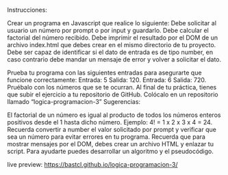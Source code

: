 
Instrucciones:

Crear un programa en Javascript que realice lo siguiente:
Debe solicitar al usuario un número por prompt o por input y guardarlo.
Debe calcular el factorial del número recibido.
Debe imprimir el resultado por el DOM de un archivo index.html que debes crear en el mismo directorio de tu proyecto.
Debe ser capaz de identificar si el dato de entrada es de tipo number, en caso contrario debe mandar un mensaje de error y volver a solicitar el dato.

Prueba tu programa con las siguientes entradas para asegurarte que funcione correctamente:
Entrada: 
5
Salida:
120.
Entrada:
6
Salida: 
720.
Pruébalo con los números que se te ocurran.
Al final de tu práctica, tienes que subir el ejercicio a tu repositorio de GitHub.
Colócalo en un repositorio llamado “logica-programacion-3”
Sugerencias:

El factorial de un número es igual al producto de todos los números enteros positivos desde el 1 hasta dicho número.
Ejemplo: 4! = 1 x 2 x 3 x 4 = 24.
Recuerda convertir a number el valor solicitado por prompt y verificar que sea un número para evitar errores en tu programa.
Recuerda que para mostrar mensajes por el DOM, debes crear un archivo HTML y enlazar tu script.
Para ayudarte puedes desarrollar un algoritmo y el pseudocódigo.

live preview:
https://bastcl.github.io/logica-programacion-3/
